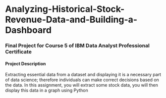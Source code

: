 # Analyzing-Historical-Stock-Revenue-Data-and-Building-a-Dashboard
### Final Project for Course 5 of IBM Data Analyst Professional Certificate

#### Project Description
Extracting essential data from a dataset and displaying it is a necessary part of data science; therefore individuals can make correct decisions based on the data. In this assignment, you will extract some stock data, you will then display this data in a graph using Python


